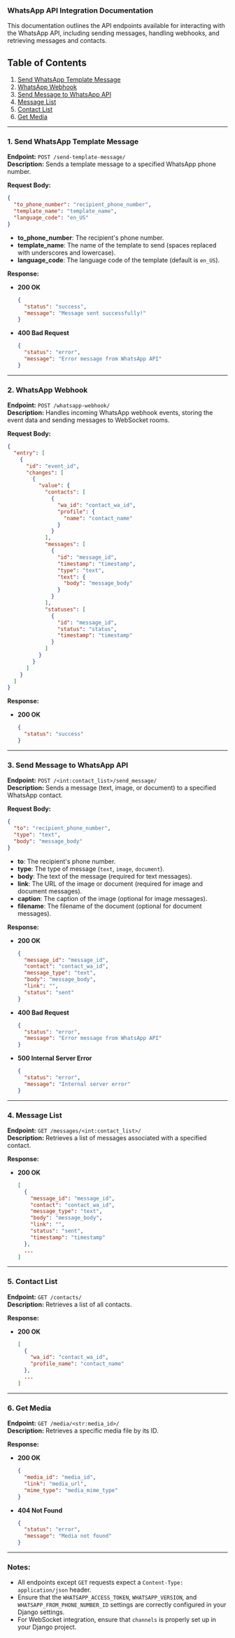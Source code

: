 ### WhatsApp API Integration Documentation

This documentation outlines the API endpoints available for interacting with the WhatsApp API, including sending messages, handling webhooks, and retrieving messages and contacts.

## Table of Contents

1. [Send WhatsApp Template Message](#send-whatsapp-template-message)
2. [WhatsApp Webhook](#whatsapp-webhook)
3. [Send Message to WhatsApp API](#send-message-to-whatsapp-api)
4. [Message List](#message-list)
5. [Contact List](#contact-list)
6. [Get Media](#get-media)

---

### 1. Send WhatsApp Template Message

**Endpoint:** `POST /send-template-message/`  
**Description:** Sends a template message to a specified WhatsApp phone number.

**Request Body:**

```json
{
  "to_phone_number": "recipient_phone_number",
  "template_name": "template_name",
  "language_code": "en_US"
}
```

- **to_phone_number**: The recipient's phone number.
- **template_name**: The name of the template to send (spaces replaced with underscores and lowercase).
- **language_code**: The language code of the template (default is `en_US`).

**Response:**

- **200 OK**
  ```json
  {
    "status": "success",
    "message": "Message sent successfully!"
  }
  ```

- **400 Bad Request**
  ```json
  {
    "status": "error",
    "message": "Error message from WhatsApp API"
  }
  ```

---

### 2. WhatsApp Webhook

**Endpoint:** `POST /whatsapp-webhook/`  
**Description:** Handles incoming WhatsApp webhook events, storing the event data and sending messages to WebSocket rooms.

**Request Body:**

```json
{
  "entry": [
    {
      "id": "event_id",
      "changes": [
        {
          "value": {
            "contacts": [
              {
                "wa_id": "contact_wa_id",
                "profile": {
                  "name": "contact_name"
                }
              }
            ],
            "messages": [
              {
                "id": "message_id",
                "timestamp": "timestamp",
                "type": "text",
                "text": {
                  "body": "message_body"
                }
              }
            ],
            "statuses": [
              {
                "id": "message_id",
                "status": "status",
                "timestamp": "timestamp"
              }
            ]
          }
        }
      ]
    }
  ]
}
```

**Response:**

- **200 OK**
  ```json
  {
    "status": "success"
  }
  ```

---

### 3. Send Message to WhatsApp API

**Endpoint:** `POST /<int:contact_list>/send_message/`  
**Description:** Sends a message (text, image, or document) to a specified WhatsApp contact.

**Request Body:**

```json
{
  "to": "recipient_phone_number",
  "type": "text",
  "body": "message_body"
}
```

- **to**: The recipient's phone number.
- **type**: The type of message (`text`, `image`, `document`).
- **body**: The text of the message (required for text messages).
- **link**: The URL of the image or document (required for image and document messages).
- **caption**: The caption of the image (optional for image messages).
- **filename**: The filename of the document (optional for document messages).

**Response:**

- **200 OK**
  ```json
  {
    "message_id": "message_id",
    "contact": "contact_wa_id",
    "message_type": "text",
    "body": "message_body",
    "link": "",
    "status": "sent"
  }
  ```

- **400 Bad Request**
  ```json
  {
    "status": "error",
    "message": "Error message from WhatsApp API"
  }
  ```

- **500 Internal Server Error**
  ```json
  {
    "status": "error",
    "message": "Internal server error"
  }
  ```

---

### 4. Message List

**Endpoint:** `GET /messages/<int:contact_list>/`  
**Description:** Retrieves a list of messages associated with a specified contact.

**Response:**

- **200 OK**
  ```json
  [
    {
      "message_id": "message_id",
      "contact": "contact_wa_id",
      "message_type": "text",
      "body": "message_body",
      "link": "",
      "status": "sent",
      "timestamp": "timestamp"
    },
    ...
  ]
  ```

---

### 5. Contact List

**Endpoint:** `GET /contacts/`  
**Description:** Retrieves a list of all contacts.

**Response:**

- **200 OK**
  ```json
  [
    {
      "wa_id": "contact_wa_id",
      "profile_name": "contact_name"
    },
    ...
  ]
  ```

---

### 6. Get Media

**Endpoint:** `GET /media/<str:media_id>/`  
**Description:** Retrieves a specific media file by its ID.

**Response:**

- **200 OK**
  ```json
  {
    "media_id": "media_id",
    "link": "media_url",
    "mime_type": "media_mime_type"
  }
  ```

- **404 Not Found**
  ```json
  {
    "status": "error",
    "message": "Media not found"
  }
  ```

---

### Notes:

- All endpoints except `GET` requests expect a `Content-Type: application/json` header.
- Ensure that the `WHATSAPP_ACCESS_TOKEN`, `WHATSAPP_VERSION`, and `WHATSAPP_FROM_PHONE_NUMBER_ID` settings are correctly configured in your Django settings.
- For WebSocket integration, ensure that `channels` is properly set up in your Django project.